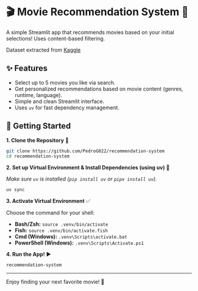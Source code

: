 # 🎬 Movie Recommendation System 🍿

A simple Streamlit app that recommends movies based on your initial selections! Uses content-based filtering.

Dataset extracted from [Kaggle](https://www.kaggle.com/datasets/rounakbanik/the-movies-dataset)

## ✨ Features

*   Select up to 5 movies you like via search.
*   Get personalized recommendations based on movie content (genres, runtime, language).
*   Simple and clean Streamlit interface.
*   Uses `uv` for fast dependency management.
        
## 🚀 Getting Started

**1. Clone the Repository** 💾

```bash
git clone https://github.com/PedroG022/recommendation-system
cd recommendation-system
```

**2. Set up Virtual Environment & Install Dependencies (using uv)** 💨

*Make sure `uv` is installed (`pip install uv` or `pipx install uv`).*

```bash
uv sync
```

**3. Activate Virtual Environment** ✅

Choose the command for your shell:

*   **Bash/Zsh:** `source .venv/bin/activate`
*   **Fish:** `source .venv/bin/activate.fish`
*   **Cmd (Windows):** `.venv\Scripts\activate.bat`
*   **PowerShell (Windows):** `.venv\Scripts\Activate.ps1`

**4. Run the App!** ▶️

```bash
recommendation-system
```

---

Enjoy finding your next favorite movie! 🎉
